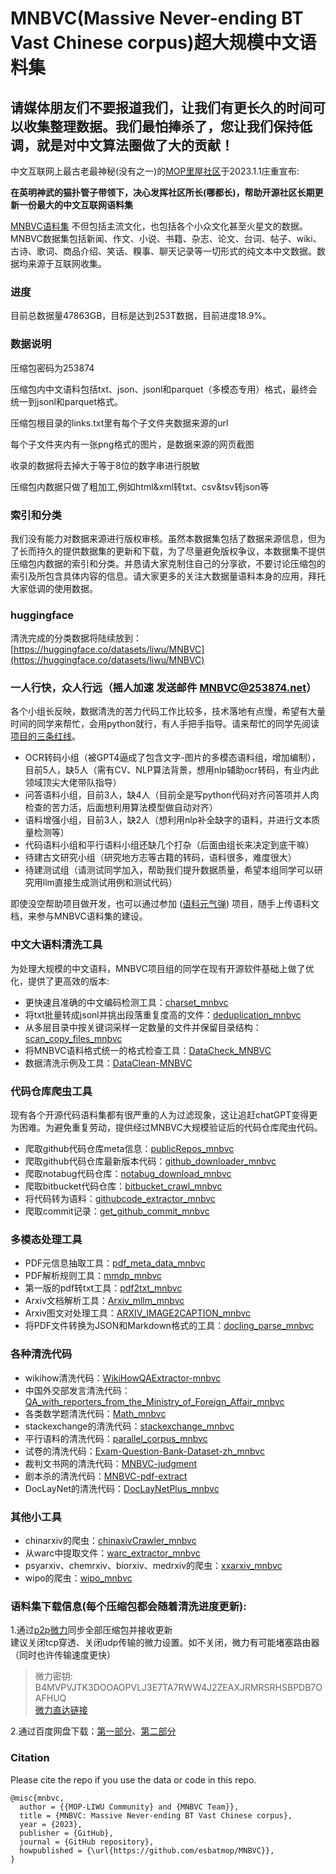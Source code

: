 # MNBVC(Massive Never-ending BT Vast Chinese corpus)超大规模中文语料集

## 请媒体朋友们不要报道我们，让我们有更长久的时间可以收集整理数据。我们最怕捧杀了，您让我们保持低调，就是对中文算法圈做了大的贡献！

中文互联网上最古老最神秘(没有之一)的[MOP里屋社区](http://mnbvc.253874.net/)于2023.1.1庄重宣布:

**在英明神武的猫扑管子带领下，决心发挥社区所长(哪都长)，帮助开源社区长期更新一份最大的中文互联网语料集**

[MNBVC语料集](https://wiki.mnbvc.org) 不但包括主流文化，也包括各个小众文化甚至火星文的数据。MNBVC数据集包括新闻、作文、小说、书籍、杂志、论文、台词、帖子、wiki、古诗、歌词、商品介绍、笑话、糗事、聊天记录等一切形式的纯文本中文数据。数据均来源于互联网收集。

### 进度

目前总数据量47863GB，目标是达到253T数据，目前进度18.9%。  

### 数据说明
压缩包密码为253874

压缩包内中文语料包括txt、json、jsonl和parquet（多模态专用）格式，最终会统一到jsonl和parquet格式。

压缩包根目录的links.txt里有每个子文件夹数据来源的url

每个子文件夹内有一张png格式的图片，是数据来源的网页截图

收录的数据将去掉大于等于8位的数字串进行脱敏

压缩包内数据只做了粗加工,例如html&xml转txt、csv&tsv转json等

### 索引和分类

我们没有能力对数据来源进行版权审核。虽然本数据集包括了数据来源信息，但为了长而持久的提供数据集的更新和下载，为了尽量避免版权争议，本数据集不提供压缩包内数据的索引和分类。并恳请大家克制住自己的分享欲，不要讨论压缩包的索引及所包含具体内容的信息。请大家更多的关注大数据量语料本身的应用，拜托大家低调的使用数据。

### huggingface

清洗完成的分类数据将陆续放到：[https://huggingface.co/datasets/liwu/MNBVC](https://huggingface.co/datasets/liwu/MNBVC)

### 一人行快，众人行远（摇人加速 发送邮件 MNBVC@253874.net）

各个小组长反映，数据清洗的苦力代码工作比较多，技术落地有点慢，希望有大量时间的同学来帮忙，会用python就行，有人手把手指导。请来帮忙的同学先阅读[项目的三条红线](https://wiki.mnbvc.org/doku.php/xmhx)。

 + OCR转码小组（被GPT4逼成了包含文字-图片的多模态语料组，增加编制），目前5人，缺5人（需有CV、NLP算法背景，想用nlp辅助ocr转码，有业内此领域顶尖大佬带队指导）
 + 问答语料小组，目前3人，缺4人（目前全是写python代码对齐问答项并人肉检查的苦力活，后面想利用算法模型做自动对齐）
 + 语料增强小组，目前3人，缺2人（想利用nlp补全缺字的语料，并进行文本质量检测等）
 + 代码语料小组和平行语料小组还缺几个打杂（后面由组长来决定到底干嘛）
 + 待建古文研究小组（研究地方志等古籍的转码，语料很多，难度很大）
 + 待建测试组（请测试同学加入，帮助我们提升数据质量，希望本组同学可以研究用llm直接生成测试用例和测试代码）

即使没空帮助项目做开发，也可以通过参加 ([语料元气弹](https://mnbvc.253874.net/upload/form.htm)) 项目，随手上传语料文档，来参与MNBVC语料集的建设。

### 中文大语料清洗工具

为处理大规模的中文语料，MNBVC项目组的同学在现有开源软件基础上做了优化，提供了更高效的版本:  

 + 更快速且准确的中文编码检测工具：[charset_mnbvc](https://github.com/alanshi/charset_mnbvc)    
 + 将txt批量转成jsonl并挑出段落重复度高的文件：[deduplication_mnbvc](https://github.com/aplmikex/deduplication_mnbvc)   
 + 从多层目录中按关键词采样一定数量的文件并保留目录结构：[scan_copy_files_mnbvc](https://github.com/wanng-ide/scan_copy_files_mnbvc)   
 + 将MNBVC语料格式统一的格式检查工具：[DataCheck_MNBVC](https://github.com/X94521/DataCheck_MNBVC)
 + 数据清洗示例及工具：[DataClean-MNBVC](https://github.com/wormtooth/DataClean-MNBVC)

### 代码仓库爬虫工具

现有各个开源代码语料集都有很严重的人为过滤现象，这让追赶chatGPT变得更为困难。为避免重复劳动，提供经过MNBVC大规模验证后的代码仓库爬虫代码。

 + 爬取github代码仓库meta信息：[publicRepos_mnbvc](https://github.com/washing1127/publicRepos_mnbvc)
 + 爬取github代码仓库最新版本代码：[github_downloader_mnbvc](https://github.com/imgingroot/github_downloader_mnbvc)
 + 爬取notabug代码仓库：[notabug_download_mnbvc](https://github.com/gezi2333/notabug_download_mnbvc)
 + 爬取bitbucket代码仓库：[bitbucket_crawl_mnbvc](https://github.com/chenzhwsysu57/bitbucket_crawl_mnbvc)
 + 将代码转为语料：[githubcode_extractor_mnbvc](https://github.com/LinnaWang76/githubcode_extractor_mnbvc)
 + 爬取commit记录：[get_github_commit_mnbvc](https://github.com/ppmmaiwo/get_github_commit_mnbvc)

### 多模态处理工具
 + PDF元信息抽取工具：[pdf_meta_data_mnbvc](https://github.com/MIracleyin/pdf_meta_data_mnbvc)       
 + PDF解析规则工具：[mmdp_mnbvc](https://github.com/MIracleyin/mmdp_mnbvc)
 + 第一版的pdf转txt工具：[pdf2txt_mnbvc](https://github.com/jayhenry/pdf2txt_mnbvc) 
 + Arxiv文档解析工具：[Arxiv_mllm_mnbvc](https://github.com/flychen59/Arxiv_mllm_mnbvc) 
 + Arxiv图文对处理工具：[ARXIV_IMAGE2CAPTION_mnbvc](https://github.com/KakaQK/ARXIV_IMAGE2CAPTION_mnbvc)
 + 将PDF文件转换为JSON和Markdown格式的工具：[docling_parse_mnbvc](https://github.com/MIracleyin/docling_parse_mnbvc)

### 各种清洗代码
 + wikihow清洗代码：[WikiHowQAExtractor-mnbvc](https://github.com/wanicca/WikiHowQAExtractor-mnbvc)  
 + 中国外交部发言清洗代码：[QA_with_reporters_from_the_Ministry_of_Foreign_Affair_mnbvc](https://github.com/UnstoppableCurry/QA_with_reporters_from_the_Ministry_of_Foreign_Affair_mnbvc)    
 + 各类数学题清洗代码：[Math_mnbvc](https://github.com/X94521/Math_mnbvc)   
 + stackexchange的清洗代码：[stackexchange_mnbvc](https://github.com/livehl/stackexchange_mnbvc)
 + 平行语料的清洗代码：[parallel_corpus_mnbvc](https://github.com/liyongsea/parallel_corpus_mnbvc)  
 + 试卷的清洗代码：[Exam-Question-Bank-Dataset-zh_mnbvc](https://github.com/UnstoppableCurry/Exam-Question-Bank-Dataset-zh_mnbvc)
 + 裁判文书网的清洗代码：[MNBVC-judgment](https://github.com/wormtooth/MNBVC-judgment)
 + 剧本杀的清洗代码：[MNBVC-pdf-extract](https://github.com/459737087/MNBVC-pdf-extract/)
 + DocLayNet的清洗代码：[DocLayNetPlus_mnbvc](https://github.com/luigide2020/DocLayNetPlus_mnbvc)

### 其他小工具
 + chinarxiv的爬虫：[chinaxivCrawler_mnbvc](https://github.com/flychen59/chinaxivCrawler_mnbvc)
 + 从warc中提取文件：[warc_extractor_mnbvc](https://github.com/akira-l/warc_extractor_mnbvc)
 + psyarxiv、chemrxiv、biorxiv、medrxiv的爬虫：[xxarxiv_mnbvc](https://github.com/isLinXu/xxarxiv_mnbvc)
 + wipo的爬虫：[wipo_mnbvc](https://github.com/X-233/wipo_mnbvc)
 
### 语料集下载信息(每个压缩包都会随着清洗进度更新):

1.通过[p2p微力](http://www.verysync.com/manual/)同步全部压缩包并接收更新    
建议关闭tcp穿透、关闭udp传输的微力设置。如不关闭，微力有可能堵塞路由器（同时也许传输速度更快）    
>微力密钥: B4MVPVJTK3DOOAOPVLJ3E7TA7RWW4J2ZEAXJRMRSRHSBPDB7OAFHUQ    
>[微力直达链接](https://link.verysync.com/#f=MNBVC%40xclimbing&sz=105E4&k=P4AJDJXHY3RCCOCDJZX3S7HO7FKK4X2NSOLXFAFGFVGPDRP7COTVIE&d=SJZHVB7GAZZLS2ZN43D3NNEBHPMU&t=1&tm=1676793101554&v=v2.16.0&a=1
)

2.通过百度网盘下载：[第一部分](dupan/README.md)、[第二部分](dupan/README2.md)

### Citation

Please cite the repo if you use the data or code in this repo.

```
@misc{mnbvc,
  author = {{MOP-LIWU Community} and {MNBVC Team}},
  title = {MNBVC: Massive Never-ending BT Vast Chinese corpus},
  year = {2023},
  publisher = {GitHub},
  journal = {GitHub repository},
  howpublished = {\url{https://github.com/esbatmop/MNBVC}},
}
```
